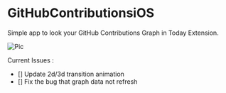 # GitHubContributionsiOS

Simple app to look your GitHub Contributions Graph in Today Extension.  

![Pic](https://github.com/JustinFincher/GitHubContributionsiOS/raw/master/Sketch/GitHub-Contributions.jpg)  

Current Issues :   
- [] Update 2d/3d transition animation
- [] Fix the bug that graph data not refresh
